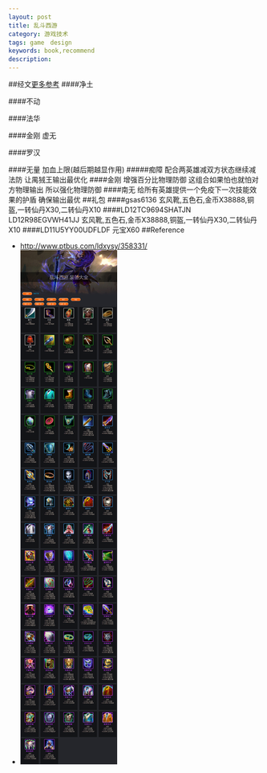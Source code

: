 ```yaml
---
layout: post
title: 乱斗西游
category: 游戏技术
tags: game　design
keywords: book,recommend
description: 
---
```


##经文[更多参考](http://news.7k7k.com/doc/20141113/469055.html)
####净土

####不动

####法华

####金刚 虚无

####罗汉

####无量
加血上限(越后期越显作用)
#####痴障
配合两英雄减双方状态继续减法防 让禺狨王输出最优化
####金刚
增强百分比物理防御 这组合如果怕也就怕对方物理输出 所以强化物理防御
####南无
给所有英雄提供一个免疫下一次技能效果的护盾 确保输出最优
##礼包
####gsas6136
玄风靴,五色石,金币X38888,铜盔,一转仙丹X30,二转仙丹X10
####LD12TC9694SHATJN LD12R98EGVWH41JJ
玄风靴,五色石,金币X38888,铜盔,一转仙丹X30,二转仙丹X10
####LD11U5YY00UDFLDF
元宝X60
##Reference
* <http://www.ptbus.com/ldxysy/358331/>
* ![装备大全](/Resources/乱斗西游_1.png)
